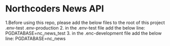 # Northcoders News API

1.Before using this repo, please add the below files to the root of this project
 .env-test
 .env-production
2. in the .env-test file add the below line:
PGDATABASE=nc_news_test
3. in the .enc-development file add the below line:
PGDATABASE=nc_news 
 
